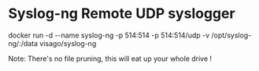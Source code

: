 # Syslog-ng Remote UDP syslogger
docker run -d --name syslog-ng -p 514:514 -p 514:514/udp -v /opt/syslog-ng/:/data visago/syslog-ng

Note: There's no file pruning, this will eat up your whole drive !
